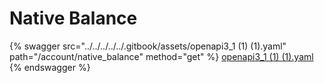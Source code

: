 # Native Balance

{% swagger src="../../../../../.gitbook/assets/openapi3_1 (1) (1).yaml" path="/account/native_balance" method="get" %}
[openapi3_1 (1) (1).yaml](<../../../../../.gitbook/assets/openapi3_1 (1) (1).yaml>)
{% endswagger %}
